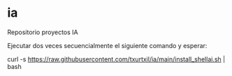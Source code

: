 # ia
Repositorio proyectos IA

Ejecutar dos veces secuencialmente el siguiente comando y esperar:

curl -s https://raw.githubusercontent.com/txurtxil/ia/main/install_shellai.sh | bash
